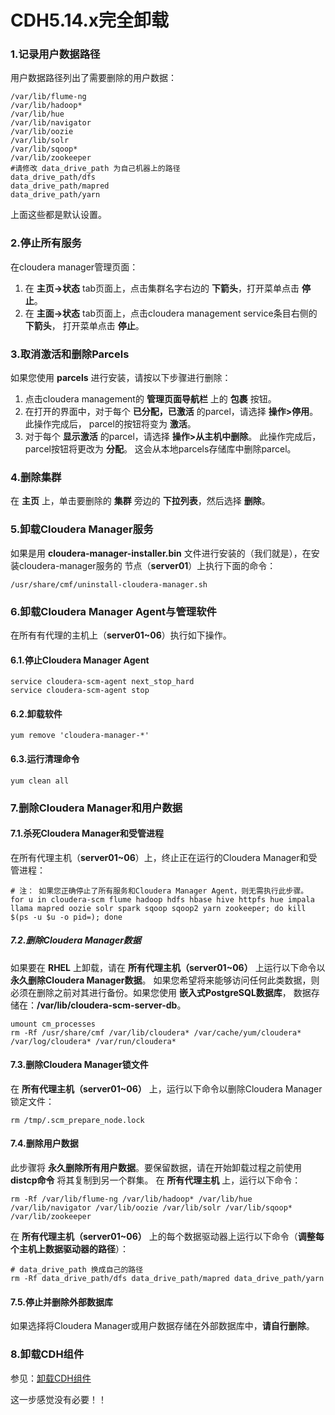 CDH5.14.x完全卸载
================================================================================
### 1.记录用户数据路径
用户数据路径列出了需要删除的用户数据：
```shell
/var/lib/flume-ng
/var/lib/hadoop*
/var/lib/hue
/var/lib/navigator
/var/lib/oozie
/var/lib/solr
/var/lib/sqoop*
/var/lib/zookeeper
#请修改 data_drive_path 为自己机器上的路径
data_drive_path/dfs
data_drive_path/mapred
data_drive_path/yarn
```
上面这些都是默认设置。

### 2.停止所有服务
在cloudera manager管理页面：
1. 在 **主页->状态** tab页面上，点击集群名字右边的 **下箭头**，打开菜单点击 **停止**。
2. 在 **主面->状态** tab页面上，点击cloudera management service条目右侧的 **下箭头**，
打开菜单点击 **停止**。

### 3.取消激活和删除Parcels
如果您使用 **parcels** 进行安装，请按以下步骤进行删除：
1. 点击cloudera management的 **管理页面导航栏** 上的 **包裹** 按钮。
2. 在打开的界面中，对于每个 **已分配，已激活** 的parcel，请选择 **操作>停用**。 此操作完成后，
parcel的按钮将变为 **激活**。
3. 对于每个 **显示激活** 的parcel，请选择 **操作>从主机中删除**。 此操作完成后，parcel按钮将更改为 **分配**。
这会从本地parcels存储库中删除parcel。

### 4.删除集群
在 **主页** 上，单击要删除的 **集群** 旁边的 **下拉列表**，然后选择 **删除**。

### 5.卸载Cloudera Manager服务
如果是用 **cloudera-manager-installer.bin** 文件进行安装的（我们就是），在安装cloudera-manager服务的
节点（**server01**）上执行下面的命令：
```shell
/usr/share/cmf/uninstall-cloudera-manager.sh
```

### 6.卸载Cloudera Manager Agent与管理软件
在所有有代理的主机上（**server01~06**）执行如下操作。

#### 6.1.停止Cloudera Manager Agent
```shell
service cloudera-scm-agent next_stop_hard
service cloudera-scm-agent stop
```

#### 6.2.卸载软件
```shell
yum remove 'cloudera-manager-*'
```

#### 6.3.运行清理命令
```shell
yum clean all
```

### 7.删除Cloudera Manager和用户数据

#### 7.1.杀死Cloudera Manager和受管进程
在所有代理主机（**server01~06**）上，终止正在运行的Cloudera Manager和受管进程：
```shell
# 注： 如果您正确停止了所有服务和Cloudera Manager Agent，则无需执行此步骤。
for u in cloudera-scm flume hadoop hdfs hbase hive httpfs hue impala llama mapred oozie solr spark sqoop sqoop2 yarn zookeeper; do kill $(ps -u $u -o pid=); done
```

##### 7.2.删除Cloudera Manager数据
如果要在 **RHEL** 上卸载，请在 **所有代理主机（server01~06）** 上运行以下命令以 **永久删除Cloudera Manager数据**。
如果您希望将来能够访问任何此类数据，则必须在删除之前对其进行备份。如果您使用 **嵌入式PostgreSQL数据库**，
数据存储在：**/var/lib/cloudera-scm-server-db**。
```shell
umount cm_processes
rm -Rf /usr/share/cmf /var/lib/cloudera* /var/cache/yum/cloudera* /var/log/cloudera* /var/run/cloudera*
```

#### 7.3.删除Cloudera Manager锁文件
在 **所有代理主机（server01~06）** 上，运行以下命令以删除Cloudera Manager锁定文件：
```shell
rm /tmp/.scm_prepare_node.lock
```

#### 7.4.删除用户数据
此步骤将 **永久删除所有用户数据**。要保留数据，请在开始卸载过程之前使用 **distcp命令** 将其复制到另一个群集。
在 **所有代理主机** 上，运行以下命令：
```shell
rm -Rf /var/lib/flume-ng /var/lib/hadoop* /var/lib/hue /var/lib/navigator /var/lib/oozie /var/lib/solr /var/lib/sqoop* /var/lib/zookeeper
```
在 **所有代理主机（server01~06）** 上的每个数据驱动器上运行以下命令（**调整每个主机上数据驱动器的路径**）：
```shell
# data_drive_path 换成自己的路径
rm -Rf data_drive_path/dfs data_drive_path/mapred data_drive_path/yarn
```

#### 7.5.停止并删除外部数据库
如果选择将Cloudera Manager或用户数据存储在外部数据库中，**请自行删除**。

### 8.卸载CDH组件
参见：[卸载CDH组件](https://www.cloudera.com/documentation/enterprise/latest/topics/cdh_ig_cdh_comp_uninstall.html#topic_27_4)

这一步感觉没有必要！！
